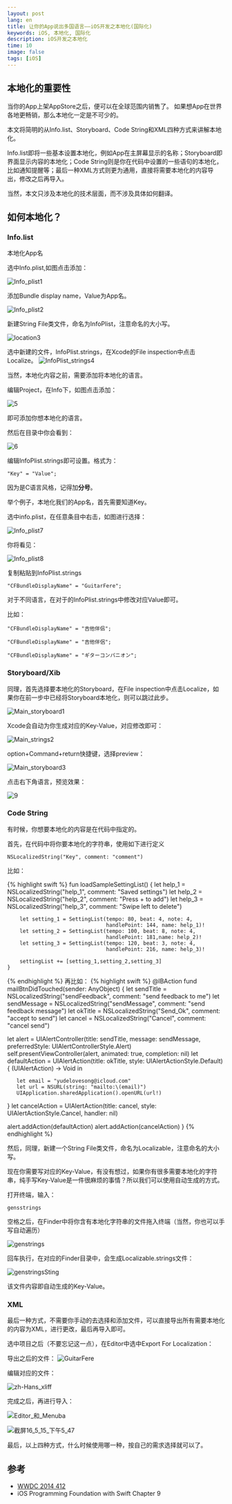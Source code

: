 ```yaml
---
layout: post
lang: en
title: 让你的App说出多国语言——iOS开发之本地化(国际化)
keywords: iOS, 本地化, 国际化
description: iOS开发之本地化
time: 10
image: false
tags: [iOS]
---
```


## 本地化的重要性

当你的App上架AppStore之后，便可以在全球范围内销售了。
如果想App在世界各地更畅销，那么本地化一定是不可少的。

本文将简明的从Info.list、Storyboard、Code String和XML四种方式来讲解本地化。

<!-- more -->

Info.list即将一些基本设置本地化，例如App在主屏幕显示的名称；Storyboard即界面显示内容的本地化；Code String则是你在代码中设置的一些语句的本地化，比如通知提醒等；最后一种XML方式则更为通用，直接将需要本地化的内容导出，修改之后再导入。

当然，本文只涉及本地化的技术层面，而不涉及具体如何翻译。


## 如何本地化？

### Info.list
    
本地化App名

选中Info.plist,如图点击添加：

![Info_plist1](http://7xle3b.com1.z0.glb.clouddn.com/2016-05-14-Info_plist1.png)

添加Bundle display name，Value为App名。

![Info_plist2](http://7xle3b.com1.z0.glb.clouddn.com/2016-05-14-Info_plist2.png)

新建String File类文件，命名为InfoPlist，注意命名的大小写。

![location3](http://7xle3b.com1.z0.glb.clouddn.com/2016-05-14-location3.png)

<!-- more -->

选中新建的文件，InfoPlist.strings，在Xcode的File inspection中点击Localize。
![InfoPlist_strings4](http://7xle3b.com1.z0.glb.clouddn.com/2016-05-14-InfoPlist_strings4.png)

当然，本地化内容之前，需要添加将本地化的语言。

编辑Project，在Info下，如图点击添加：

![5](http://7xle3b.com1.z0.glb.clouddn.com/2016-05-14-5.png)

即可添加你想本地化的语言。

然后在目录中你会看到：

![6](http://7xle3b.com1.z0.glb.clouddn.com/2016-05-14-6.png)

编辑InfoPlist.strings即可设置。格式为：

    "Key" = "Value";

因为是C语言风格，记得加**分号**。


举个例子，本地化我们的App名，首先需要知道Key。

选中info.plist，在任意条目中右击，如图进行选择：

![Info_plist7](http://7xle3b.com1.z0.glb.clouddn.com/2016-05-14-Info_plist7.png)

你将看见：

![Info_plist8](http://7xle3b.com1.z0.glb.clouddn.com/2016-05-14-Info_plist8.png)


复制粘贴到InfoPlist.strings

    "CFBundleDisplayName" = "GuitarFere";

对于不同语言，在对于的InfoPlist.strings中修改对应Value即可。

比如：
    
    "CFBundleDisplayName" = "吉他伴侣";
    
    "CFBundleDisplayName" = "吉他伴侶";
    
    "CFBundleDisplayName" = "ギターコンパニオン";


### Storyboard/Xib

同理，首先选择要本地化的Storyboard，在File inspection中点击Localize，如果你在前一步中已经将Storyboard本地化，则可以跳过此步。


![Main_storyboard1](http://7xle3b.com1.z0.glb.clouddn.com/2016-05-14-Main_storyboard1.png)


Xcode会自动为你生成对应的Key-Value，对应修改即可：

 ![Main_strings2](http://7xle3b.com1.z0.glb.clouddn.com/2016-05-14-Main_strings2.png)



option+Command+return快捷键，选择preview：


![Main_storyboard3](http://7xle3b.com1.z0.glb.clouddn.com/2016-05-14-Main_storyboard3.png)


点击右下角语言，预览效果：


![9](http://7xle3b.com1.z0.glb.clouddn.com/2016-05-14-9.png)


### Code String

有时候，你想要本地化的内容是在代码中指定的。

首先，在代码中将你要本地化的字符串，使用如下进行定义

    NSLocalizedString("Key", comment: "comment")


比如：

{% highlight swift %}
    fun loadSampleSettingList()  {
        let help_1 = NSLocalizedString("help_1", comment: "Saved settings")
        let help_2 = NSLocalizedString("help_2", comment: "Press + to add")
        let help_3 = NSLocalizedString("help_3", comment: "Swipe left to delete")
        
        let setting_1 = SettingList(tempo: 80, beat: 4, note: 4,
                                    handlePoint: 144, name: help_1)!
        let setting_2 = SettingList(tempo: 100, beat: 8, note: 4,
                                    handlePoint: 181,name: help_2)!
        let setting_3 = SettingList(tempo: 120, beat: 3, note: 4,
                                    handlePoint: 216, name: help_3)!
        
        settingList += [setting_1,setting_2,setting_3]
    }
{% endhighlight %}
再比如：
{% highlight swift %}
@IBAction fund mailBtnDidTouched(sender: AnyObject) {
   let sendTitle = NSLocalizedString("sendFeedback", comment: "send feedback to me")
   let sendMessage = NSLocalizedString("sendMessage", comment: "send feedback message")
   let okTitle = NSLocalizedString("Send_Ok", comment: "accept to send")
   let cancel = NSLocalizedString("Cancel", comment: "cancel send")
   
   let alert = UIAlertController(title: sendTitle, message: sendMessage, preferredStyle: UIAlertControllerStyle.Alert)
   self.presentViewController(alert, animated: true, completion: nil)
   let defaultAction = UIAlertAction(title: okTitle, style: UIAlertActionStyle.Default) { (UIAlertAction) -> Void in
       
       let email = "yudelovesong@icloud.com"
       let url = NSURL(string: "mailto:\(email)")
       UIApplication.sharedApplication().openURL(url!)
   }
   let cancelAction = UIAlertAction(title: cancel, style: UIAlertActionStyle.Cancel, handler: nil)
   
   alert.addAction(defaultAction)
   alert.addAction(cancelAction)
}
{% endhighlight %}

然后，同理，新建一个String File类文件，命名为Localizable，注意命名的大小写。

现在你需要写对应的Key-Value，有没有想过，如果你有很多需要本地化的字符串，纯手写Key-Value是一件很麻烦的事情？所以我们可以使用自动生成的方式。

打开终端，输入：
    
    gensstrings 

空格之后，在Finder中将你含有本地化字符串的文件拖入终端（当然，你也可以手写自动遍历）


![genstrings](http://7xle3b.com1.z0.glb.clouddn.com/2016-05-14-genstrings.png)


回车执行，在对应的Finder目录中，会生成Localizable.strings文件：


![genstringsSting](http://7xle3b.com1.z0.glb.clouddn.com/2016-05-14-genstringsSting.png)


该文件内容即自动生成的Key-Value。


### XML
最后一种方式，不需要你手动的去选择和添加文件，可以直接导出所有需要本地化的内容为XML，进行更改，最后再导入即可。

选中项目之后（不要忘记这一点），在Editor中选中Export For Localization：

导出之后的文件：
![GuitarFere](http://7xle3b.com1.z0.glb.clouddn.com/2017-06-21-GuitarFere.png)

编辑对应的文件：

![zh-Hans_xliff](http://7xle3b.com1.z0.glb.clouddn.com/2017-06-21-zh-Hans_xliff.png)

完成之后，再进行导入：

![Editor_和_Menuba](http://7xle3b.com1.z0.glb.clouddn.com/2017-06-21-Editor_%E5%92%8C_Menubar.png)

![截屏16_5_15_下午5_47](http://7xle3b.com1.z0.glb.clouddn.com/2017-06-21-%E6%88%AA%E5%B1%8F16_5_15_%E4%B8%8B%E5%8D%885_47.png)


最后，以上四种方式，什么时候使用哪一种，按自己的需求选择就可以了。

## 参考

- [WWDC 2014 412](https://developer.apple.com/videos/play/wwdc2014/412/)
- iOS Programming Foundation with Swift Chapter 9


